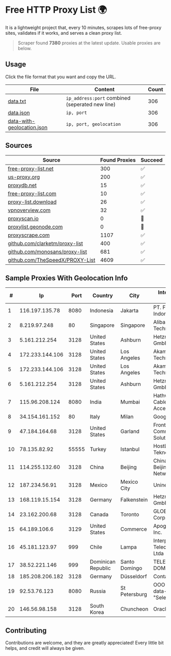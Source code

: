 
# Free HTTP Proxy List 🌍

It is a lightweight project that, every 10 minutes, scrapes lots of free-proxy sites, validates if it works, and serves a clean proxy list.


> Scraper found **7380** proxies at the latest update. Usable proxies are below.

## Usage

Click the file format that you want and copy the URL.


|File|Content|Count|
|----|-------|-----|
|[data.txt](https://raw.githubusercontent.com/themiralay/Proxy-List-World/master/data.txt)|`ip_address:port` combined (seperated new line)|306|
|[data.json](https://raw.githubusercontent.com/themiralay/Proxy-List-World/master/data.json)|`ip, port`|306|
|[data-with-geolocation.json](https://raw.githubusercontent.com/themiralay/Proxy-List-World/master/data-with-geolocation.json)|`ip, port, geolocation`|306|

## Sources

|Source|Found Proxies|Succeed|
|------|-------------|-------|
|[free-proxy-list.net](https://free-proxy-list.net)|300|✅|
|[us-proxy.org](https://www.us-proxy.org)|200|✅|
|[proxydb.net](http://proxydb.net)|15|✅|
|[free-proxy-list.com](https://free-proxy-list.com/?page=&port=&type%5B%5D=http&type%5B%5D=https&up_time=0&search=Search)|10|✅|
|[proxy-list.download](https://www.proxy-list.download/HTTP)|26|✅|
|[vpnoverview.com](https://vpnoverview.com/privacy/anonymous-browsing/free-proxy-servers)|32|✅|
|[proxyscan.io](https://www.proxyscan.io)|0|🚫|
|[proxylist.geonode.com](https://proxylist.geonode.com/api/proxy-list?limit=300&page=1&sort_by=lastChecked&sort_type=desc&protocols=http,https)|0|🚫|
|[proxyscrape.com](https://api.proxyscrape.com/v2/?request=displayproxies&protocol=http&timeout=10000&country=all&ssl=all&anonymity=all)|1107|✅|
|[github.com/clarketm/proxy-list](https://raw.githubusercontent.com/clarketm/proxy-list/master/proxy-list-raw.txt)|400|✅|
|[github.com/monosans/proxy-list](https://raw.githubusercontent.com/monosans/proxy-list/main/proxies/http.txt)|681|✅|
|[github.com/TheSpeedX/PROXY-List](https://raw.githubusercontent.com/TheSpeedX/PROXY-List/master/http.txt)|4609|✅|


## Sample Proxies With Geolocation Info

|#|Ip|Port|Country|City|Internet Service Provider|
|-|--|----|-------|----|-------------------------|
|1|116.197.135.78|8080|Indonesia|Jakarta|PT. Fiber Networks Indonesia|
|2|8.219.97.248|80|Singapore|Singapore|Alibaba (US) Technology Co., Ltd.|
|3|5.161.212.254|3128|United States|Ashburn|Hetzner Online GmbH|
|4|172.233.144.106|3128|United States|Los Angeles|Akamai Technologies, Inc.|
|5|172.233.144.106|3128|United States|Los Angeles|Akamai Technologies, Inc.|
|6|5.161.212.254|3128|United States|Ashburn|Hetzner Online GmbH|
|7|115.96.208.124|8080|India|Mumbai|Hathway IP over Cable Internet Access|
|8|34.154.161.152|80|Italy|Milan|Google LLC|
|9|47.184.164.68|3128|United States|Garland|Frontier Communications Solutions|
|10|78.135.82.92|55555|Turkey|Istanbul|HostLAB Bilisim Teknolojileri A.S.|
|11|114.255.132.60|3128|China|Beijing|China Unicom Beijing Province Network|
|12|187.234.56.91|3128|Mexico|Mexico City|Uninet S.A. de C.V.|
|13|168.119.15.154|3128|Germany|Falkenstein|Hetzner Online GmbH|
|14|23.162.200.68|3128|Canada|Toronto|GLOBALTELEHOST Corp.|
|15|64.189.106.6|3129|United States|Commerce|Apogee Telecom Inc.|
|16|45.181.123.97|999|Chile|Lampa|Interpit Telecomunicaciones Ltda|
|17|38.52.221.146|999|Dominican Republic|Santo Domingo|TELECABLE DOMINICANO, S.A.|
|18|185.208.206.182|3128|Germany|Düsseldorf|Contabo GmbH|
|19|92.53.76.123|8080|Russia|St Petersburg|OOO "Network of data-centers "Selectel"|
|20|146.56.98.158|3128|South Korea|Chuncheon|Oracle Corporation|



## Contributing

Contributions are welcome, and they are greatly appreciated! Every
little bit helps, and credit will always be given.

